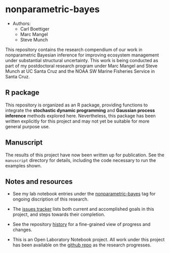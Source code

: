 # nonparametric-bayes #

* Authors:
  - Carl Boettiger
  - Marc Mangel
  - Steve Munch

This repository contains the research compendium of our work in
nonparametric Bayesian inference for improving ecosystem management under
substantial structural uncertainty.  This work is being conducted as part
of my postdoctoral research program under Marc Mangel and Steve Munch
at UC Santa Cruz and the NOAA SW Marine Fisheries Service in Santa Cruz.


## R package ##

This repository is organized as an R package, providing functions to integrate
the __stochastic dynamic programming__ and __Gaussian process inference__
methods explored here. Nevertheless, this package has been written explicitly
for this project and may not yet be suitable for more general purpose use.

## Manuscript ##

The results of this project have now been written up for publication. See
the `manuscript` directory for details, including the code necessary to
run the examples shown. 

## Notes and resources ##

* See my lab notebook entries under the
[nonparametric-bayes](http://www.carlboettiger.info/tags.html#nonparametric-bayes)
tag for ongoing discription of this research.

* The [issues
tracker](https://github.com/cboettig/nonparametric-bayes/issues) lists
both current and accomplished goals in this project, and steps towards
their completion.

* See the repository
[history](https://github.com/cboettig/nonparametric-bayes/commits/master)
for a fine-grained view of progress and changes.


- This is an Open Laboratory Notebook project.  All work
under this project has been available on the [github
repo](https://github.com/cboettig/nonparametric-bayes) as the research
progresses.
